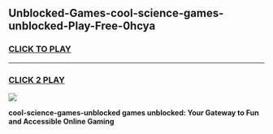 
## Unblocked-Games-cool-science-games-unblocked-Play-Free-0hcya
<h3>
<a href="https://premium76.site?title=cool-science-games-unblocked&ref=18A1">CLICK TO PLAY</a></h3>
<hr>

<h3>
<a href="https://premium76.site?title=cool-science-games-unblocked&ref=18A1">CLICK 2 PLAY</a>
  
</h3>

<a href="https://premium76.site?title=cool-science-games-unblocked&ref=18A1"><img src="https://clearcache.store/games.png"></a>


**cool-science-games-unblocked games unblocked: Your Gateway to Fun and Accessible Online Gaming**
